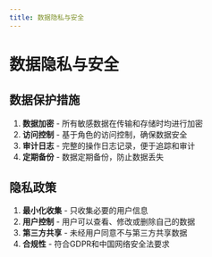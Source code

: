 ```yaml
---
title: 数据隐私与安全
---
```


# 数据隐私与安全

## 数据保护措施

1. **数据加密** - 所有敏感数据在传输和存储时均进行加密
2. **访问控制** - 基于角色的访问控制，确保数据安全
3. **审计日志** - 完整的操作日志记录，便于追踪和审计
4. **定期备份** - 数据定期备份，防止数据丢失

## 隐私政策

1. **最小化收集** - 只收集必要的用户信息
2. **用户控制** - 用户可以查看、修改或删除自己的数据
3. **第三方共享** - 未经用户同意不与第三方共享数据
4. **合规性** - 符合GDPR和中国网络安全法要求